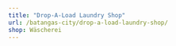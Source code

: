 ```yaml
---
title: "Drop-A-Load Laundry Shop"
url: /batangas-city/drop-a-load-laundry-shop/
shop: Wäscherei
---
```

